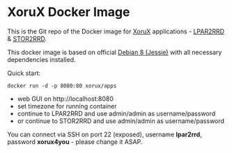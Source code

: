 # XoruX Docker Image
This is the Git repo of the Docker image for [XoruX](https://www.xorux.com) applications - [LPAR2RRD](http://www.lpar2rrd.com) & [STOR2RRD](http://www.stor2rrd.com).

This docker image is based on official [Debian 8 (Jessie)](https://hub.docker.com/_/debian) with all necessary dependencies installed.

Quick start:

    docker run -d -p 8080:80 xorux/apps

 - web GUI on http://localhost:8080
 - set timezone for running container
 - continue to LPAR2RRD and use admin/admin as username/password
 - or continue to STOR2RRD and use admin/admin as username/password

You can connect via SSH on port 22 (exposed), username **lpar2rrd**, password **xorux4you** - please change it ASAP.
